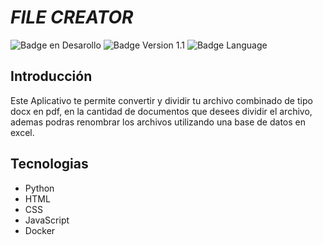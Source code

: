 # *FILE CREATOR*
 ![Badge en Desarollo](https://img.shields.io/badge/STATUS-EN%20DESAROLLO-green)
 ![Badge Version 1.1](https://img.shields.io/badge/VERSION-1.1-blue)
 ![Badge Language](https://img.shields.io/badge/PYTHON-3.10-red)

## Introducción 
Este Aplicativo te permite convertir y dividir tu archivo combinado de tipo docx en pdf, en la cantidad de documentos que desees dividir el archivo, 
ademas podras renombrar los archivos utilizando una base de datos en excel.

## Tecnologias
* Python
* HTML
* CSS
* JavaScript
* Docker

